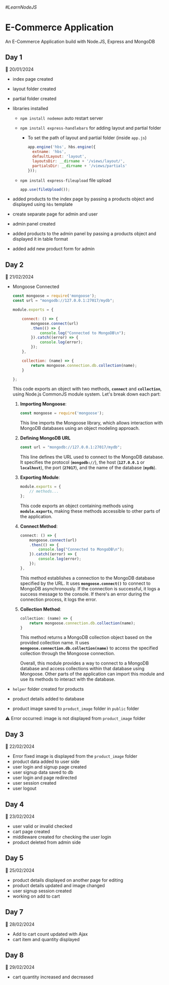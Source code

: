 ###### #LearnNodeJS

# E-Commerce Application

An E-Commerce Application build with Node.JS, Express and MongoDB

## Day 1 
📅 20/01/2024

- index page created
- layout folder created
- partial folder created
- libraries installed
    - `npm install nodemon` auto restart server
    - `npm install express-handlebars` for adding layout and partial folder
        - To set the path of layout and partial folder (inside `app.js`)
            
            ```jsx
            app.engine('hbs', hbs.engine({
              extname: 'hbs',
              defaultLayout: 'layout',
              layoutsDir: __dirname + '/views/layout/',
              partialsDir: __dirname + '/views/partials'
            }));
            ```
            
    - `npm install express-fileupload` file upload
        
        ```jsx
        app.use(fileUpload());
        ```
        
- added products to the index page by passing a products object and displayed using `hbs` template
- create separate page for admin and user
- admin panel created
- added products to the admin panel by passing a products object and displayed it in table format
- added add new product form for admin

## Day 2

📅 21/02/2024

- Mongoose Connected
    
    ```jsx
    const mongoose = require('mongoose');
    const url = "mongodb://127.0.0.1:27017/mydb";
    
    module.exports = {
    
        connect: () => {
            mongoose.connect(url)
            .then(() => {
                console.log("Connected to MongoDB\n");
            }).catch((error) => {
                console.log(error);
            });
        },
    
        collection: (name) => {
            return mongoose.connection.db.collection(name);
        }
    
    };
    ```
    
    This code exports an object with two methods, **`connect`** and **`collection`**, using Node.js CommonJS module system. Let's break down each part:
    
    1. **Importing Mongoose**:
        
        ```jsx
        const mongoose = require('mongoose');
        ```
        
        This line imports the Mongoose library, which allows interaction with MongoDB databases using an object modeling approach.
        
    2. **Defining MongoDB URL**
        
        ```jsx
        const url = "mongodb://127.0.0.1:27017/mydb";
        ```
        
        This line defines the URL used to connect to the MongoDB database. It specifies the protocol (**`mongodb://`**), the host (**`127.0.0.1`** or **`localhost`**), the port (**`27017`**), and the name of the database (**`mydb`**).
        
    3. **Exporting Module**:
        
        ```jsx
        module.exports = {
            // methods...
        };
        ```
        
        This code exports an object containing methods using **`module.exports`**, making these methods accessible to other parts of the application.
        
    4. **Connect Method**:
        
        ```jsx
        connect: () => {
            mongoose.connect(url)
            .then(() => {
                console.log("Connected to MongoDB\n");
            }).catch((error) => {
                console.log(error);
            });
        },
        ```
        
        This method establishes a connection to the MongoDB database specified by the URL. It uses **`mongoose.connect()`** to connect to MongoDB asynchronously. If the connection is successful, it logs a success message to the console. If there's an error during the connection process, it logs the error.
        
    5. **Collection Method**:
        
        ```jsx
        collection: (name) => {
            return mongoose.connection.db.collection(name);
        }
        ```
        
        This method returns a MongoDB collection object based on the provided collection name. It uses **`mongoose.connection.db.collection(name)`** to access the specified collection through the Mongoose connection.
        
        Overall, this module provides a way to connect to a MongoDB database and access collections within that database using Mongoose. Other parts of the application can import this module and use its methods to interact with the database.
        
- `helper` folder created for products
- product details added to database
- product image saved to `product_image` folder in `public` folder

⚠ Error occurred: image is not displayed from `product_image` folder

## Day 3

📅 22/02/2024

- Error fixed image is displayed from the `product_image` folder
- product data added to user side
- user login and signup page created
- user signup data saved to db
- user login and page redirected
- user session created
- user logout

## Day 4

📅 23/02/2024

- user valid or invalid checked
- cart page created
- middleware created for checking the user login
- product deleted from admin side

## Day 5

📅 25/02/2024

- product details displayed on another page for editing
- product details updated and image changed
- user signup session created
- working on add to cart

## Day 7

📅 28/02/2024

- Add to cart count updated with Ajax
- cart item and quantity displayed

## Day 8

📅 29/02/2024

- cart quantity increased and decreased